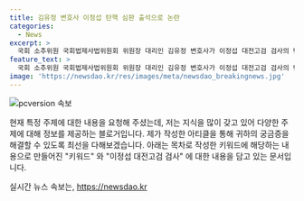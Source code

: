 ```yaml
---
title: 김유정 변호사 이정섭 탄핵 심판 출석으로 논란
categories:
  - News
excerpt: >
  국회 소추위원 국회법제사법위원회 위원장 대리인 김유정 변호사가 이정섭 대전고검 검사의 탄핵 사건 3차 변론기일 출석했다. 이정섭은 처남의 마약 투약, 조 모 씨의 경찰 수사 무마, 일반인 전과 기록 무단 열람, 리조트 특혜 수수 등으로 혐의 중이다. (150자)
feature_text: >
  국회 소추위원 국회법제사법위원회 위원장 대리인 김유정 변호사가 이정섭 대전고검 검사의 탄핵 사건 3차 변론기일 출석했다. 이정섭은 처남의 마약 투약, 조 모 씨의 경찰 수사 무마, 일반인 전과 기록 무단 열람, 리조트 특혜 수수 등으로 혐의 중이다. (150자)
image: 'https://newsdao.kr/res/images/meta/newsdao_breakingnews.jpg'
---
```


<p><img src="https://newsdao.kr/res/images/meta/newsdao_breakingnews.jpg" alt="pcversion 속보" /></p>

<p>현재 특정 주제에 대한 내용을 요청해 주셨는데, 저는 지식을 많이 갖고 있어 다양한 주제에 대해 정보를 제공하는 블로거입니다. 제가 작성한 아티클을 통해 귀하의 궁금증을 해결할 수 있도록 최선을 다해보겠습니다. 아래는 목차로 작성한 키워드에 해당하는 내용으로 만들어진 "키워드" 와 "이정섭 대전고검 검사" 에 대한 내용을 담고 있는 문서입니다.</p>
실시간 뉴스 속보는, <a href="https://newsdao.kr" rel="dofollow">https://newsdao.kr</a>


